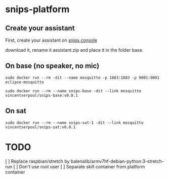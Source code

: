 # snips-platform

## Create your assistant

First, create your assistant on [snips console](https://console.snips.ai)

download it, rename it assistant.zip and place it in the folder base.

## On base (no speaker, no mic)

```shell
sudo docker run --rm -dit --name mosquitto -p 1883:1883 -p 9001:9001 eclipse-mosquitto

sudo docker run --rm --name snips-base -dit --link mosquitto vincentserpoul/snips-base:v0.0.1
```

## On sat

```shell
sudo docker run --rm --name snips-sat-1 -dit --link mosquitto vincentserpoul/snips-sat:v0.0.1
```

# TODO

[ ] Replace raspbian/stretch by balenalib/armv7hf-debian-python:3-stretch-run
[ ] Don't use root user
[ ] Separate skill container from platform container
